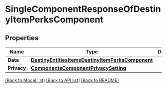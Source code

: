 # SingleComponentResponseOfDestinyItemPerksComponent

## Properties
Name | Type | Description | Notes
------------ | ------------- | ------------- | -------------
**Data** | [**DestinyEntitiesItemsDestinyItemPerksComponent**](Destiny.Entities.Items.DestinyItemPerksComponent.md) |  | [optional] 
**Privacy** | [**ComponentsComponentPrivacySetting**](Components.ComponentPrivacySetting.md) |  | [optional] 

[[Back to Model list]](../README.md#documentation-for-models) [[Back to API list]](../README.md#documentation-for-api-endpoints) [[Back to README]](../README.md)


